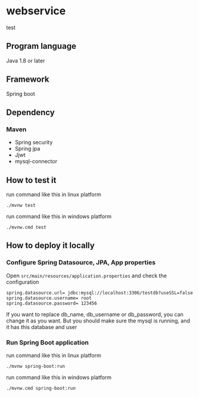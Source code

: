 # webservice
test
## Program language
Java 1.8 or later

## Framework
Spring boot

## Dependency
### Maven
- Spring security
- Spring jpa
- Jjwt
- mysql-connector

## How to test it
run command like this in linux platform
```shell
./mvnw test
```

run command like this in windows platform
```shell
./mvnw.cmd test
```

## How to deploy it locally
### Configure Spring Datasource, JPA, App properties
Open `src/main/resources/application.properties` and check the configuration
```
spring.datasource.url= jdbc:mysql://localhost:3306/testdb?useSSL=false
spring.datasource.username= root
spring.datasource.password= 123456
```
If you want to replace db_name, db_username or db_password, you can change it as you want. But you should make sure the mysql is running, and it has this database and user

### Run Spring Boot application
run command like this in linux platform
```shell
./mvnw spring-boot:run
```

run command like this in windows platform
```shell
./mvnw.cmd spring-boot:run
```
